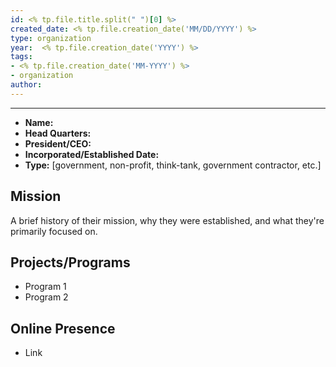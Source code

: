 ```yaml
---
id: <% tp.file.title.split(" ")[0] %>
created_date: <% tp.file.creation_date('MM/DD/YYYY') %>
type: organization
year:  <% tp.file.creation_date('YYYY') %>
tags:
- <% tp.file.creation_date('MM-YYYY') %>
- organization
author:
---
```


----

- **Name:**
- **Head Quarters:**
- **President/CEO:**
- **Incorporated/Established Date:**
- **Type:** [government, non-profit, think-tank, government contractor, etc.]

## Mission

A brief history of their mission, why they were established, and what they're primarily focused on.

## Projects/Programs

- Program 1
- Program 2

## Online Presence

- Link